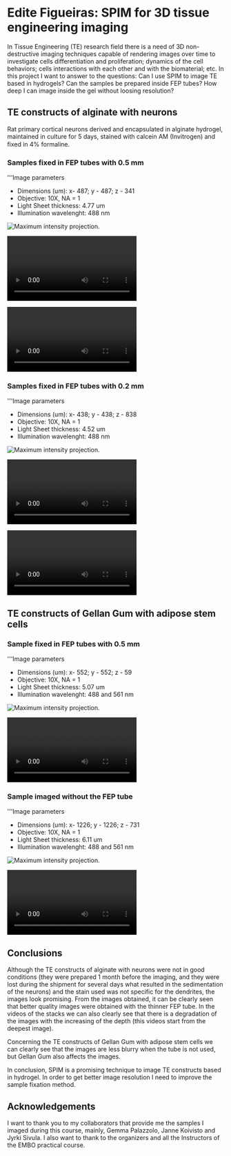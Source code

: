 ---
---
# Edite Figueiras: SPIM for 3D tissue engineering imaging

In Tissue Engineering (TE) research field there is a need of 3D
non-destructive imaging techniques capable of rendering images over time
to investigate cells differentiation and proliferation; dynamics of the
cell behaviors; cells interactions with each other and with the
biomaterial; etc. In this project I want to answer to the questions: Can
I use SPIM to image TE based in hydrogels? Can the samples be prepared
inside FEP tubes? How deep I can image inside the gel without loosing
resolution?

## TE constructs of alginate with neurons

Rat primary cortical neurons derived and encapsulated in alginate
hydrogel, maintained in culture for 5 days, stained with calcein AM
(Invitrogen) and ﬁxed in 4% formaline.

### Samples fixed in FEP tubes with 0.5 mm

'''Image parameters

  - Dimensions (um): x- 487; y - 487; z - 341
  - Objective: 10X, NA = 1
  - Light Sheet thickness: 4.77 um
  - Illumination wavelenght: 488 nm

![ Maximum intensity projection. ](Neurons_2MAXprojection.png
" Maximum intensity projection. ")

![ Video of the stack (video with better resolution
[here](http://youtu.be/a5ghxiKsyAM)). ](Neurons_2modificada.ogv
" Video of the stack (video with better resolution here). ")

![ 3D video (video with better resolution
[here](http://youtu.be/_exiAsy_LR0)). ](Neurons2_3D.ogv
" 3D video (video with better resolution here). ")

### Samples fixed in FEP tubes with 0.2 mm

'''Image parameters

  - Dimensions (um): x- 438; y - 438; z - 838
  - Objective: 10X, NA = 1
  - Light Sheet thickness: 4.52 um
  - Illumination wavelenght: 488 nm

![ Maximum intensity projection. ](Neurons_6MAX.png
" Maximum intensity projection. ")

![ Video of the stack (video with better resolution
[here](http://youtu.be/xDS3ZMSdVRw)). ](Neurons_6modificada.ogv
" Video of the stack (video with better resolution here). ")

![ 3D video (video with better resolution
[here](http://youtu.be/bOq1WVWPhKw)). ](Neurons_6_3D.ogv
" 3D video (video with better resolution here). ")

## TE constructs of Gellan Gum with adipose stem cells

### Sample fixed in FEP tubes with 0.5 mm

'''Image parameters

  - Dimensions (um): x- 552; y - 552; z - 59
  - Objective: 10X, NA = 1
  - Light Sheet thickness: 5.07 um
  - Illumination wavelenght: 488 and 561 nm

![ Maximum intensity projection.](Neurons1_maxProjection.png
" Maximum intensity projection.")

![ 3D video (video with better resolution
[here](http://youtu.be/cfdMPrJYfK0)).](Neurons1Modificada3D.ogv
" 3D video (video with better resolution here).")

### Sample imaged without the FEP tube

'''Image parameters

  - Dimensions (um): x- 1226; y - 1226; z - 731
  - Objective: 10X, NA = 1
  - Light Sheet thickness: 6.11 um
  - Illumination wavelenght: 488 and 561 nm

![ Maximum intensity projection. ](Neurons3_maxProjection.png
" Maximum intensity projection. ")

![ 3D video (video with better resolution
[here](http://youtu.be/zBAZStEv1cA)). ](Neurons3_3D.ogv
" 3D video (video with better resolution here). ")

## Conclusions

Although the TE constructs of alginate with neurons were not in good
conditions (they were prepared 1 month before the imaging, and they were
lost during the shipment for several days what resulted in the
sedimentation of the neurons) and the stain used was not specific for
the dendrites, the images look promising. From the images obtained, it
can be clearly seen that better quality images were obtained with the
thinner FEP tube. In the videos of the stacks we can also clearly see
that there is a degradation of the images with the increasing of the
depth (this videos start from the deepest image).

Concerning the TE constructs of Gellan Gum with adipose stem cells we
can clearly see that the images are less blurry when the tube is not
used, but Gellan Gum also affects the images.

In conclusion, SPIM is a promising technique to image TE constructs
based in hydrogel. In order to get better image resolution I need to
improve the sample fixation method.

## Acknowledgements

I want to thank you to my collaborators that provide me the samples I
imaged during this course, mainly, Gemma Palazzolo, Janne Koivisto and
Jyrki Sivula. I also want to thank to the organizers and all the
Instructors of the EMBO practical course.
